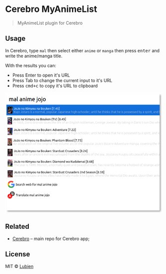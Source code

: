 # Cerebro MyAnimeList

> MyAnimeList plugin for Cerebro

## Usage

In Cerebro, type `mal` then select either `anime` or `manga` then press
<kbd>enter</kbd> and write the anime/manga title.

With the results you can:

* Press Enter to open it's URL
* Press Tab to change the current input to it's URL
* Press <kbd>cmd+c</kbd> to copy it's URL to clipboard

![](screenshot.png)

## Related

* [Cerebro](http://github.com/KELiON/cerebro) – main repo for Cerebro app;

## License

MIT © [Lubien](http://lubien.me)
